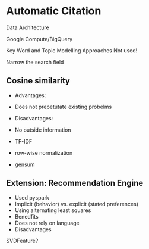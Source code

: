 # Automatic Citation 

Data Architecture

Google Compute/BigQuery

Key Word and Topic Modelling Approaches
Not used!

Narrow the search field

## Cosine similarity
 - Advantages:
  - Does not prepetutate existing probelms
 - Disadvantages:
  - No outside information

- TF-IDF
- row-wise normalization
- gensum

## Extension: Recommendation Engine
- Used pyspark
- Implicit (behavior) vs. explicit (stated preferences)
- Using alternating least squares
- Benedfits
 - Does not rely on language
- Disadvantages

SVDFeature?